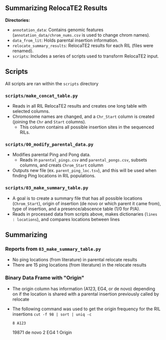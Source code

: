 ## Summarizing RelocaTE2 Results

**Directories:**
- `annotation_data`: Contains genomic features (`annotation_data/chrom_nums.csv` is used to change chrom names).
- `data_from_lit`: Holds parental insertion information.
- `relocate_summary_results`: RelocaTE2 results for each RIL (files were renamed).
- `scripts`: Includes a series of scripts used to transform RelocaTE2 input.

## Scripts
All scripts are ran within the `scripts` directory

### `scripts/make_concat_table.py`

- Reads in all RIL RelocaTE2 results and creates one long table with selected columns.
- Chromosome names are changed, and a `Chr_Start` column is created (joining the `Chr` and `Start` columns).
  - This column contains all possible insertion sites in the sequenced RILs.

### `scripts/00_modify_parental_data.py`

- Modifies parental Ping and Pong data.
  - Reads in `parental_pings.csv` and `parental_pongs.csv`, subsets columns, and creats `Chrom_Start` column
- Outputs new file (ex. `parent_ping_loc.tsv`), and this will be used when finding Ping locations in RIL populations.


### `scripts/03_make_summary_table.py`

- A goal is to create a summary file that has all possible locations (`Chrom_Start`), origin of insertion (de novo or which parent it came from),
  type of insertion, and a presence/abscence table (1/0 for P/A).
- Reads in processed data from scripts above, makes dictionaries (`lines : locations`), and compares locations between lines


## Summarizing

### Reports from `03_make_summary_table.py` 
- No ping locations (from literature) in parental relocate results
- There are 15 ping locations (from literature) in the relocate results

### Binary Data Frame with "Origin"
- The origin column has information (A123, EG4, or de novo) depending on if the location is shared with a parental insertion previously called by relocate
- The following command was used to get the origin frequency for the RIL insertions
`cut -f 98 | sort | uniq -c`

      8 A123
  19871 de novo
      2 EG4
      1 Origin

